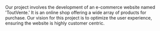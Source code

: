 Our project involves the development of an e-commerce website named 'ToutVente.' It is an online shop offering a wide array of products for purchase. Our vision for this project is to optimize the user experience, ensuring the website is highly customer centric.